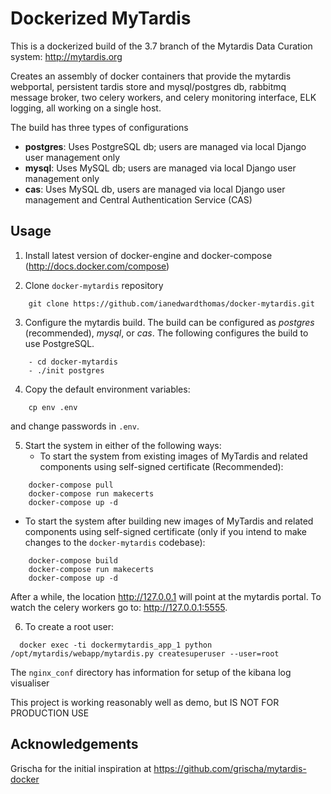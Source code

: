 Dockerized MyTardis
===================

This is a dockerized build of the 3.7 branch of the Mytardis Data Curation system: http://mytardis.org

Creates an assembly of docker containers that provide the mytardis webportal, persistent tardis store and mysql/postgres db,  rabbitmq message broker, two celery workers, and celery monitoring interface, ELK logging,  all working on a single host.

The build has three types of configurations
- **postgres**: Uses PostgreSQL db; users are managed via local Django user management only
- **mysql**: Uses MySQL db; users are managed via local Django user management only
- **cas**: Uses MySQL db, users are managed via local Django user management and Central Authentication Service (CAS)


Usage
-----

1. Install latest version of docker-engine and docker-compose (http://docs.docker.com/compose)

2. Clone `docker-mytardis` repository
```
    git clone https://github.com/ianedwardthomas/docker-mytardis.git
```

3. Configure the mytardis build. The build can be configured as *postgres* (recommended), *mysql*, or *cas*. The following configures the build to use PostgreSQL.
```
    - cd docker-mytardis
    - ./init postgres
```

4. Copy the default environment variables:
```
    cp env .env
```
  and change passwords in ```.env```.


5. Start the system in either of the following ways:
   - To start the system from existing images of MyTardis and related components  using self-signed certificate (Recommended):
```
    docker-compose pull
    docker-compose run makecerts
    docker-compose up -d
```

  - To start the system after building new images of MyTardis and related components using self-signed certificate (only if you intend to make changes to the `docker-mytardis` codebase):

```
    docker-compose build
    docker-compose run makecerts
    docker-compose up -d
```

  After a while, the location http://127.0.0.1 will point at the mytardis portal. To watch the celery workers go to: http://127.0.0.1:5555.

6. To create a root user:

```  
  docker exec -ti dockermytardis_app_1 python /opt/mytardis/webapp/mytardis.py createsuperuser --user=root
```

The ```nginx_conf``` directory has information for setup of the kibana log visualiser

This project is working reasonably well as demo, but IS NOT FOR PRODUCTION USE


Acknowledgements
----------------

Grischa for the initial inspiration at https://github.com/grischa/mytardis-docker
